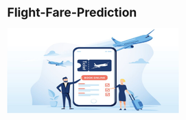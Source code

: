 # Flight-Fare-Prediction
<img src="https://github.com/IMvision12/Flight-Fare-Prediction/blob/main/download.jfif" width="400" height="200" />
